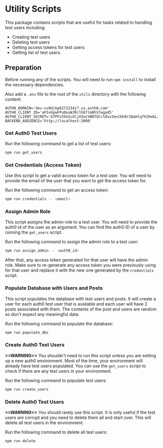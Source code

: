 # Utility Scripts

This package contains scripts that are useful for tasks related to handling test users including:
- Creating test users
- Deleting test users
- Getting access tokens for test users
- Getting list of test users.

## Preparation

Before running any of the scripts. You will need to run `npm install` to install the necessary dependencies.

Also add a `.env` file to the root of the `utils` directory with the following content:
```env
AUTH0_DOMAIN='dev-cv8djkp6271234j7.us.auth0.com'
AUTH0_CLIENT_ID='aF5vGpwFPuQxuWJRclhETlm8hS7wgad5'
AUTH0_CLIENT_SECRET='bTPFvthU1cUljO3ocVNOTGCrlOvv3evCbh8rZAaHlq7kIHobLJl1DupwtpRZoj0r'
BACKEND_AUDIENCE='http://localhost:3000'
```

### Get Auth0 Test Users

Run the following command to get a list of test users:
```bash
npm run get_users
```

### Get Credentials (Access Token)

Use this script to get a valid access token for a test user. You will need to provide the email of the user
that you want to get the access token for.

Run the following command to get an access token:
```bash
npm run credentials -- <email>
```

### Assign Admin Role

This script assigns the admin role to a test user. You will need to provide the auth0 id of the user as an argument.
You can find the auth0 ID of a user by running the `get_users` script.

Run the following command to assign the admin role to a test user:
```bash
npm run assign_admin -- <auth0_id>
```

After that, any access token generated for that user will have the admin role. Make sure to re-generate any access
token you were previously using for that user and replace it with the new one generated by the `credentials` script.

### Populate Database with Users and Posts

This script populates the database with test users and posts. It will create a user for each auth0 test user that
is available and each user will have 2 posts associated with them. The contents of the post and users are random
so don't expect any meaningful data.

Run the following command to populate the database:
```bash
npm run populate_dbs
```

### Create Auth0 Test Users

**==WARNING==** You shouldn't need to run this script unless you are setting up a new auth0 environment. Most of the time,
your environment will already have test users populated. You can use the `get_users` script to check if there
are any test users in your environment.

Run the following command to populate test users:
```bash
npm run create_users
```

### Delete Auth0 Test Users

**==WARNING==** You should rarely use this script. It is only useful if the test users are corrupt and you need to
delete them all and start over. This will delete all test users in the environment.

Run the following command to delete all test users:
```bash
npm run delete
```
